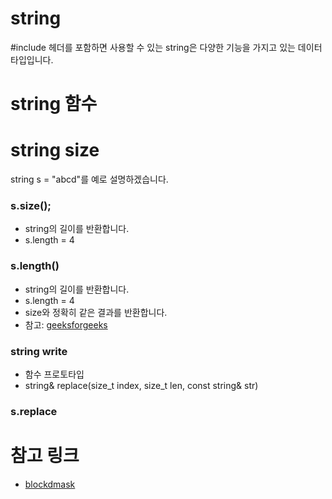 # string

#include <string> 헤더를 포함하면 사용할 수 있는 string은 다양한 기능을 가지고 있는 데이터 타입입니다.

# string 함수

# string size

string s = "abcd"를 예로 설명하겠습니다.

### s.size();

- string의 길이를 반환합니다.
- s.length = 4

### s.length()

- string의 길이를 반환합니다.
- s.length = 4
- size와 정확히 같은 결과를 반환합니다.
- 참고: [geeksforgeeks](https://www.geeksforgeeks.org/5-different-methods-find-length-string-c/)

### string write

- 함수 프로토타입
- string& replace(size_t index, size_t len, const string& str)

### s.replace

# 참고 링크

- [blockdmask](https://blockdmask.tistory.com/338)
